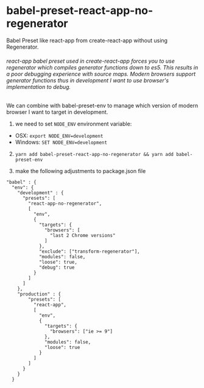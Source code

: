 # babel-preset-react-app-no-regenerator
Babel Preset like react-app from create-react-app without using Regenerator.  

###### react-app babel preset used in create-react-app forces you to use regenerator which compiles generator functions down to es5. This results in a poor debugging experience with source maps. Modern browsers support generator functions thus in development I want to use browser's implementation to debug.

We can combine with babel-preset-env to manage which version of modern browser I want to target in development.

1. we need to set `NODE_ENV` environment variable:

  * OSX: `export NODE_ENV=development`
  * Windows: `SET NODE_ENV=development`

2. `yarn add babel-preset-react-app-no-regenerator && yarn add babel-preset-env`

3. make the following adjustments to package.json file

````
"babel" : {
  "env": {
    "development" : {
      "presets": [
        "react-app-no-regenerator",
        [
          "env",
          {
            "targets": {
              "browsers": [
                "last 2 Chrome versions"
              ]
            },
            "exclude": ["transform-regenerator"],
            "modules": false,
            "loose": true,
            "debug": true
          }
        ]
      ]
    },
    "production" : {
        "presets": [
          "react-app",
          [
            "env",
            {
              "targets": {
                "browsers": ["ie >= 9"]
              },
              "modules": false,
              "loose": true
            }
          ]
        ]
      }
    }
  }
````
